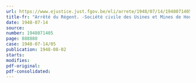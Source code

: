 ```yaml
---
url: https://www.ejustice.just.fgov.be/eli/arrete/1948/07/14/1948071405/justel
title-fr: "Arrêté du Régent. -Société civile des Usines et Mines de Houille du Grand Hornu, à Hornu. -Occupation de terrain"
date: 1948-07-14
source:
number: 1948071405
page: 888888
case: 1948-07-14/05
publication: 1948-08-02
starts:
modifies:
pdf-original:
pdf-consolidated:
---
```


